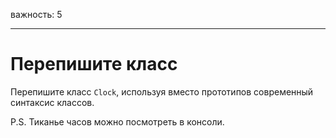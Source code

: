 важность: 5

---

# Перепишите класс

Перепишите класс `Clock`, используя вместо прототипов современный синтаксис классов.

P.S. Тиканье часов можно посмотреть в консоли.